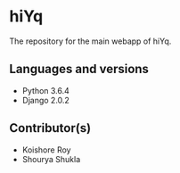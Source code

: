 # hiYq
The repository for the main webapp of hiYq.

## Languages and versions

- Python 3.6.4
- Django 2.0.2

## Contributor(s)

- Koishore Roy
- Shourya Shukla
